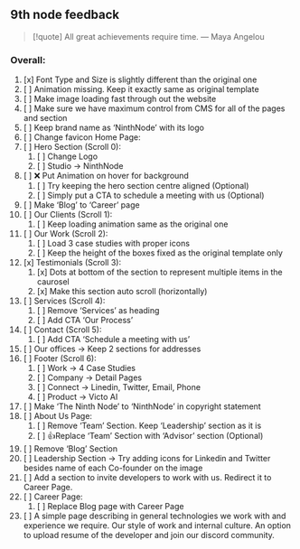 ## 9th node feedback

> [!quote] All great achievements require time.
> — Maya Angelou
### Overall:
1. [x] Font Type and Size is slightly different than the original one
2. [ ] Animation missing. Keep it exactly same as original template
3. [ ] Make image loading fast through out the website
4. [ ] Make sure we have maximum control from CMS for all of the pages and section
4. [ ] Keep brand name as ‘NinthNode’ with its logo
5. [ ] Change favicon Home Page:
6. [ ] Hero Section (Scroll 0):
	1. [ ] Change Logo
	2. [ ] Studio -> NinthNode
7. [ ] ❌ Put Animation on hover for background
	1. [ ] Try keeping the hero section centre aligned (Optional)
	2. [ ] Simply put a CTA to schedule a meeting with us (Optional)
8. [ ] Make ‘Blog’ to ‘Career’ page
9. [ ] Our Clients (Scroll 1):
	1. [ ] Keep loading animation same as the original one
10. [ ] Our Work (Scroll 2):
	1. [ ] Load 3 case studies with proper icons
	2. [ ] Keep the height of the boxes fixed as the original template only
11. [x] Testimonials (Scroll 3):
	1. [x] Dots at bottom of the section to represent multiple items in the caurosel
	2. [x] Make this section auto scroll (horizontally)
12. [ ] Services (Scroll 4):
	1. [ ] Remove ‘Services’ as heading
	2. [ ] Add CTA ‘Our Process’
13. [ ] Contact (Scroll 5):
	1. [ ] Add CTA ‘Schedule a meeting with us’
14. [ ] Our offices -> Keep 2 sections for addresses
15. [ ] Footer (Scroll 6):
	1. [ ] Work -> 4 Case Studies
	2. [ ] Company -> Detail Pages
	3. [ ] Connect -> Linedin, Twitter, Email, Phone
	4. [ ] Product -> Victo AI
16. [ ] Make ‘The Ninth Node’ to ‘NinthNode’ in copyright statement
17. [ ] About Us Page:
	1. [ ] Remove ‘Team’ Section. Keep ‘Leadership’ section as it is
	2. [ ] 👍Replace ‘Team’ Section with ‘Advisor’ section (Optional)
18. [ ] Remove ‘Blog’ Section
19. [ ] Leadership Section -> Try adding icons for Linkedin and Twitter besides name of each Co-founder on the image
20. [ ] Add a section to invite developers to work with us. Redirect it to Career Page.
21. [ ] Career Page:
	1. [ ] Replace Blog page with Career Page
22. [ ] A simple page describing in general technologies we work with and experience we require. Our style of work and internal culture. An option to upload resume of the developer and join our discord community.